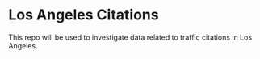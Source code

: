 # Los Angeles Citations
 This repo will be used to investigate data related to traffic citations in Los Angeles.
